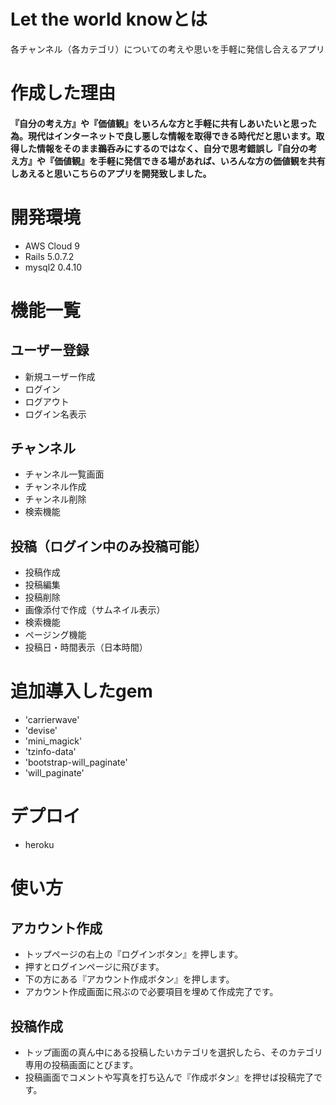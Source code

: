 # Let the world knowとは
各チャンネル（各カテゴリ）についての考えや思いを手軽に発信し合えるアプリ
# 作成した理由
#### 『自分の考え方』や『価値観』をいろんな方と手軽に共有しあいたいと思った為。現代はインターネットで良し悪しな情報を取得できる時代だと思います。取得した情報をそのまま鵜呑みにするのではなく、自分で思考錯誤し『自分の考え方』や『価値観』を手軽に発信できる場があれば、いろんな方の価値観を共有しあえると思いこちらのアプリを開発致しました。

# 開発環境
 - AWS Cloud 9
 - Rails 5.0.7.2
 - mysql2 0.4.10
# 機能一覧
## ユーザー登録
- 新規ユーザー作成
- ログイン　
- ログアウト
- ログイン名表示
## チャンネル
- チャンネル一覧画面
- チャンネル作成　
- チャンネル削除
- 検索機能
## 投稿（ログイン中のみ投稿可能）
- 投稿作成
- 投稿編集
- 投稿削除
- 画像添付で作成（サムネイル表示）
- 検索機能
- ページング機能
- 投稿日・時間表示（日本時間）
# 追加導入したgem
- 'carrierwave'
- 'devise'
- 'mini_magick'
- 'tzinfo-data'
- 'bootstrap-will_paginate'
- 'will_paginate'
# デプロイ
- heroku
# 使い方
## アカウント作成
- トップページの右上の『ログインボタン』を押します。
- 押すとログインページに飛びます。
- 下の方にある『アカウント作成ボタン』を押します。
- アカウント作成画面に飛ぶので必要項目を埋めて作成完了です。
## 投稿作成
- トップ画面の真ん中にある投稿したいカテゴリを選択したら、そのカテゴリ専用の投稿画面にとびます。
- 投稿画面でコメントや写真を打ち込んで『作成ボタン』を押せば投稿完了です。
